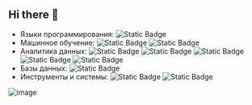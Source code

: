 ## Hi there 👋

- Языки программирования: ![Static Badge](https://img.shields.io/badge/-Python-gray?style=flat&logo=python)
- Машинное обучение: ![Static Badge](https://img.shields.io/badge/-scikit--learn-gray?style=flat&logo=scikitlearn)
![Static Badge](https://img.shields.io/badge/-tensor--flow-gray?style=flat&logo=tensorflow)
- Аналитика данных: ![Static Badge](https://img.shields.io/badge/-Pandas-gray?style=flat&logo=pandas)
![Static Badge](https://img.shields.io/badge/-NumPy-gray?style=flat&logo=numpy)
![Static Badge](https://img.shields.io/badge/Matplotlib-gray?style=flat&logo=matplotlib)
![Static Badge](https://img.shields.io/badge/Seaborn-gray?style=flat&logo=seaborn)
![Static Badge](https://img.shields.io/badge/-Plotly-gray?style=flat&logo=plotly)
- Базы данных: ![Static Badge](https://img.shields.io/badge/-SQL-gray?style=flat&logo=postgresql)
- Инструменты и системы:  ![Static Badge](https://img.shields.io/badge/-Jupyter-gray?style=flat&logo=jupyter)
![Static Badge](https://img.shields.io/badge/-GoogleColab-gray?style=flat&logo=googlecolab)

![image](https://www.codewars.com/users/Lexislex/badges/large)
<!--
**Lexislex/Lexislex** is a ✨ _special_ ✨ repository because its `README.md` (this file) appears on your GitHub profile.

Here are some ideas to get you started:

- 🔭 I’m currently working on ...
- 🌱 I’m currently learning ...
- 👯 I’m looking to collaborate on ...
- 🤔 I’m looking for help with ...
- 💬 Ask me about ...
- 📫 How to reach me: ...
- 😄 Pronouns: ...
- ⚡ Fun fact: ...
-->
